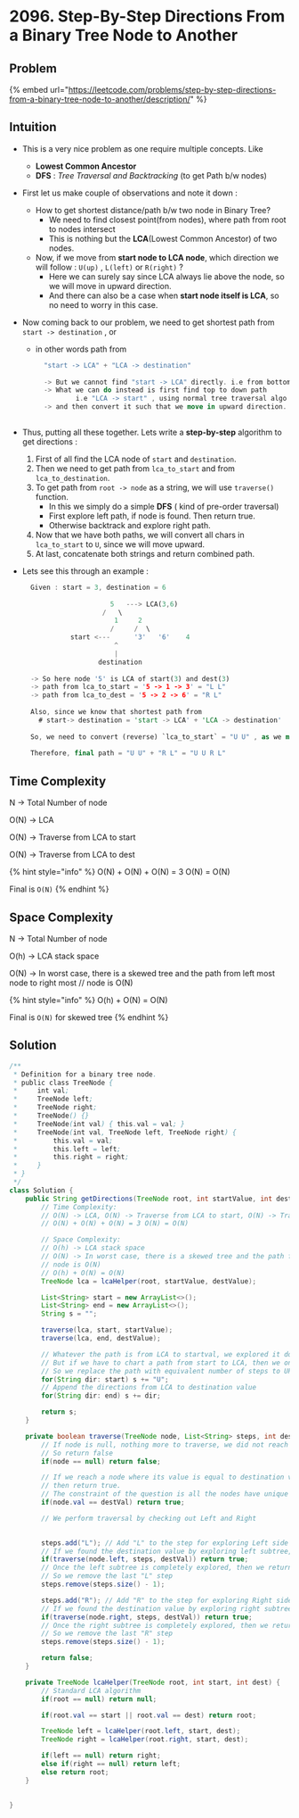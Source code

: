 # 2096. Step-By-Step Directions From a Binary Tree Node to Another

## Problem

{% embed url="https://leetcode.com/problems/step-by-step-directions-from-a-binary-tree-node-to-another/description/" %}

## Intuition

* This is a very nice problem as one require multiple concepts. Like
  * **Lowest Common Ancestor**
  * **DFS** : _Tree Traversal and Backtracking_ (to get Path b/w nodes)
* First let us make couple of observations and note it down :
  * How to get shortest distance/path b/w two node in Binary Tree?
    * We need to find closest point(from nodes), where path from root to nodes intersect
    * This is nothing but the **LCA**(Lowest Common Ancestor) of two nodes.
  * Now, if we move from **start node to LCA node**, which direction we will follow : `U(up)` , `L(left)` or `R(right)` ?
    * Here we can surely say since LCA always lie above the node, so we will move in upward direction.
    * And there can also be a case when **start node itself is LCA**, so no need to worry in this case.
* Now coming back to our problem, we need to get shortest path from `start -> destination` , or
  *   in other words path from

      ```rust
        "start -> LCA" + "LCA -> destination"
        
        -> But we cannot find "start -> LCA" directly. i.e from bottom to up
        -> What we can do instead is first find top to down path 
        		i.e "LCA -> start" , using normal tree traversal algo
        -> and then convert it such that we move in upward direction. (Observation: 2)
        
      ```
* Thus, putting all these together. Lets write a **step-by-step** algorithm to get directions :
  1. First of all find the LCA node of `start` and `destination`.
  2. Then we need to get path from `lca_to_start` and from `lca_to_destination`.
  3. To get path from `root -> node` as a string, we will use `traverse()` function.
     * In this we simply do a simple **DFS** ( kind of pre-order traversal)
     * First explore left path, if node is found. Then return true.
     * Otherwise backtrack and explore right path.
  4. Now that we have both paths, we will convert all chars in `lca_to_start` to `U`, since we will move upward.
  5. At last, concatenate both strings and return combined path.
*   Lets see this through an example :

    ```rust
      Given : start = 3, destination = 6
      			
      					  5   ---> LCA(3,6)
      					/   \
      				       1     2
      				      /     /  \
      	        start <---	    '3'   '6'    4
      					   ^
      					   |
      				   destination
      				   
      -> So here node '5' is LCA of start(3) and dest(3)
      -> path from lca_to_start = '5 -> 1 -> 3' = "L L"
      -> path from lca_to_dest = '5 -> 2 -> 6' = "R L"
      
      Also, since we know that shortest path from 
      	# start-> destination = 'start -> LCA' + 'LCA -> destination'
      	
      So, we need to convert (reverse) `lca_to_start` = "U U" , as we move in upward direction
      
      Therefore, final path = "U U" + "R L" = "U U R L"
    ```

## Time Complexity

N -> Total Number of node

O(N) -> LCA

O(N) -> Traverse from LCA to start

O(N) -> Traverse from LCA to dest

{% hint style="info" %}
O(N) + O(N) + O(N) = 3 O(N) = O(N)

Final is `O(N)`
{% endhint %}

## Space Complexity

N -> Total Number of node

O(h) -> LCA stack space&#x20;

O(N) -> In worst case, there is a skewed tree and the path from left most node to right most // node is O(N)&#x20;

{% hint style="info" %}
O(h) + O(N) = O(N)

Final is `O(N)` for skewed tree
{% endhint %}

## Solution

```java
/**
 * Definition for a binary tree node.
 * public class TreeNode {
 *     int val;
 *     TreeNode left;
 *     TreeNode right;
 *     TreeNode() {}
 *     TreeNode(int val) { this.val = val; }
 *     TreeNode(int val, TreeNode left, TreeNode right) {
 *         this.val = val;
 *         this.left = left;
 *         this.right = right;
 *     }
 * }
 */
class Solution {
    public String getDirections(TreeNode root, int startValue, int destValue) {
        // Time Complexity: 
        // O(N) -> LCA, O(N) -> Traverse from LCA to start, O(N) -> Traverse from LCA to des
        // O(N) + O(N) + O(N) = 3 O(N) = O(N)

        // Space Complexity:
        // O(h) -> LCA stack space
        // O(N) -> In worst case, there is a skewed tree and the path from left most node to right most
        // node is O(N)
        // O(h) + O(N) = O(N)
        TreeNode lca = lcaHelper(root, startValue, destValue);

        List<String> start = new ArrayList<>();
        List<String> end = new ArrayList<>();
        String s = "";

        traverse(lca, start, startValue);
        traverse(lca, end, destValue);

        // Whatever the path is from LCA to startval, we explored it downwards using "L" and "R"
        // But if we have to chart a path from start to LCA, then we only need to move "UP"
        // So we replace the path with equivalent number of steps to UP
        for(String dir: start) s += "U";
        // Append the directions from LCA to destination value
        for(String dir: end) s += dir;

        return s;
    }

    private boolean traverse(TreeNode node, List<String> steps, int destVal) {
        // If node is null, nothing more to traverse, we did not reach the destination
        // So return false
        if(node == null) return false;

        // If we reach a node where its value is equal to destination value,
        // then return true.
        // The constraint of the question is all the nodes have unique values
        if(node.val == destVal) return true;

        // We perform traversal by checking out Left and Right

        
        steps.add("L"); // Add "L" to the step for exploring Left side
        // If we found the destination value by exploring left subtree, return true
        if(traverse(node.left, steps, destVal)) return true;
        // Once the left subtree is completely explored, then we return to the node
        // So we remove the last "L" step
        steps.remove(steps.size() - 1); 

        steps.add("R"); // Add "R" to the step for exploring Right side
        // If we found the destination value by exploring right subtree, return true
        if(traverse(node.right, steps, destVal)) return true;
        // Once the right subtree is completely explored, then we return to the node
        // So we remove the last "R" step
        steps.remove(steps.size() - 1);

        return false;
    }

    private TreeNode lcaHelper(TreeNode root, int start, int dest) {
        // Standard LCA algorithm
        if(root == null) return null;

        if(root.val == start || root.val == dest) return root;

        TreeNode left = lcaHelper(root.left, start, dest);
        TreeNode right = lcaHelper(root.right, start, dest);

        if(left == null) return right;
        else if(right == null) return left;
        else return root;
    }

    
}
```
